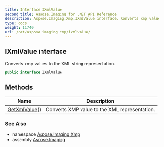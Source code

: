 ```yaml
---
title: Interface IXmlValue
second_title: Aspose.Imaging for .NET API Reference
description: Aspose.Imaging.Xmp.IXmlValue interface. Converts xmp values to the XML string representation
type: docs
weight: 11740
url: /net/aspose.imaging.xmp/ixmlvalue/
---
```

## IXmlValue interface

Converts xmp values to the XML string representation.

```csharp
public interface IXmlValue
```

## Methods

| Name | Description |
| --- | --- |
| [GetXmlValue](../../aspose.imaging.xmp/ixmlvalue/getxmlvalue/)() | Converts XMP value to the XML representation. |

### See Also

* namespace [Aspose.Imaging.Xmp](../../aspose.imaging.xmp/)
* assembly [Aspose.Imaging](../../)


